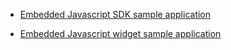 * [Embedded Javascript SDK sample application ](https://github.com/okta/okta-auth-js/tree/master/samples/generated/express-embedded-auth-with-sdk)

* [Embedded Javascript widget sample application ](https://github.com/okta/okta-auth-js/tree/master/samples/generated/express-embedded-sign-in-widget)
